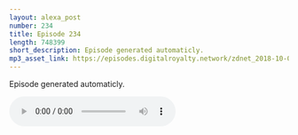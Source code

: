 ```yaml
---
layout: alexa_post
number: 234
title: Episode 234
length: 748399
short_description: Episode generated automaticly.
mp3_asset_link: https://episodes.digitalroyalty.network/zdnet_2018-10-06_01-00-04.mp3
---
```


Episode generated automaticly.

<audio controls>
    <source src="{{ page.mp3_asset_link }}" type="audio/mpeg">
</audio>
